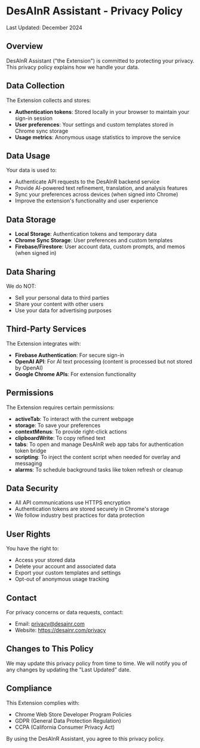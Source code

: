 # DesAInR Assistant - Privacy Policy

Last Updated: December 2024

## Overview
DesAInR Assistant ("the Extension") is committed to protecting your privacy. This privacy policy explains how we handle your data.

## Data Collection
The Extension collects and stores:
- **Authentication tokens**: Stored locally in your browser to maintain your sign-in session
- **User preferences**: Your settings and custom templates stored in Chrome sync storage
- **Usage metrics**: Anonymous usage statistics to improve the service

## Data Usage
Your data is used to:
- Authenticate API requests to the DesAInR backend service
- Provide AI-powered text refinement, translation, and analysis features
- Sync your preferences across devices (when signed into Chrome)
- Improve the extension's functionality and user experience

## Data Storage
- **Local Storage**: Authentication tokens and temporary data
- **Chrome Sync Storage**: User preferences and custom templates
- **Firebase/Firestore**: User account data, custom prompts, and memos (when signed in)

## Data Sharing
We do NOT:
- Sell your personal data to third parties
- Share your content with other users
- Use your data for advertising purposes

## Third-Party Services
The Extension integrates with:
- **Firebase Authentication**: For secure sign-in
- **OpenAI API**: For AI text processing (content is processed but not stored by OpenAI)
- **Google Chrome APIs**: For extension functionality

## Permissions
The Extension requires certain permissions:
- **activeTab**: To interact with the current webpage
- **storage**: To save your preferences
- **contextMenus**: To provide right-click actions
- **clipboardWrite**: To copy refined text
- **tabs**: To open and manage DesAInR web app tabs for authentication token bridge
- **scripting**: To inject the content script when needed for overlay and messaging
- **alarms**: To schedule background tasks like token refresh or cleanup

## Data Security
- All API communications use HTTPS encryption
- Authentication tokens are stored securely in Chrome's storage
- We follow industry best practices for data protection

## User Rights
You have the right to:
- Access your stored data
- Delete your account and associated data
- Export your custom templates and settings
- Opt-out of anonymous usage tracking

## Contact
For privacy concerns or data requests, contact:
- Email: privacy@desainr.com
- Website: https://desainr.com/privacy

## Changes to This Policy
We may update this privacy policy from time to time. We will notify you of any changes by updating the "Last Updated" date.

## Compliance
This Extension complies with:
- Chrome Web Store Developer Program Policies
- GDPR (General Data Protection Regulation)
- CCPA (California Consumer Privacy Act)

By using the DesAInR Assistant, you agree to this privacy policy.
